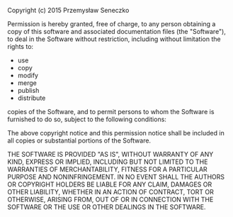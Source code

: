 Copyright (c) 2015 Przemysław Seneczko

Permission is hereby granted, free of charge, to any person obtaining a copy
of this software and associated documentation files (the "Software"), to deal
in the Software without restriction, including without limitation the rights
to:

- use 
- copy 
- modify
- merge 
- publish 
- distribute 

copies of the Software, and to permit persons to whom the Software is furnished to do so, subject to the following conditions:

The above copyright notice and this permission notice shall be included in
all copies or substantial portions of the Software.

THE SOFTWARE IS PROVIDED "AS IS", WITHOUT WARRANTY OF ANY KIND, EXPRESS OR
IMPLIED, INCLUDING BUT NOT LIMITED TO THE WARRANTIES OF MERCHANTABILITY,
FITNESS FOR A PARTICULAR PURPOSE AND NONINFRINGEMENT. IN NO EVENT SHALL THE
AUTHORS OR COPYRIGHT HOLDERS BE LIABLE FOR ANY CLAIM, DAMAGES OR OTHER
LIABILITY, WHETHER IN AN ACTION OF CONTRACT, TORT OR OTHERWISE, ARISING FROM,
OUT OF OR IN CONNECTION WITH THE SOFTWARE OR THE USE OR OTHER DEALINGS IN
THE SOFTWARE.
